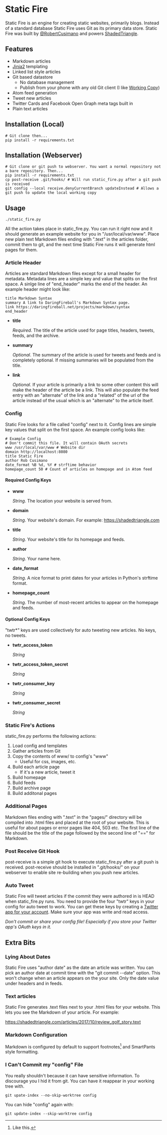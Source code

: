 Static Fire
===========

Static Fire is an engine for creating static websites, primarily blogs.
Instead of a standard database Static Fire uses Git as its primary data store.
Static Fire was built by [@RobertCusimano](https://twitter.com/RobertCusimano) and powers [ShadedTriangle](https://ShadedTriangle.com).

## Features
+ Markdown articles
+ [Jinja2](http://jinja.pocoo.org/docs/2.9/) templating
+ Linked list style articles
+ Git based datastore
    + No database management
    + Publish from your phone with any old Git client (I like [Working Copy](https://workingcopyapp.com/))
+ Atom feed generation
+ Tweet new articles
+ Twitter Cards and Facebook Open Graph meta tags built in
+ Plain text articles

## Installation (Local)
    # Git clone then...
    pip install -r requirements.txt

## Installation (Webserver)
    # Git clone or git push to webserver. You want a normal repository not a bare repository. Then...
    pip install -r requirements.txt
    cp post-receive .git/hooks/ # Will run static_fire.py after a git push is received
    git config --local receive.denyCurrentBranch updateInstead # Allows a git push to update the local working copy

## Usage
    ./static_fire.py

All the action takes place in static\_fire.py.
You can run it right now and it should generate an example website for you in "/usr/local/var/www".
Place new plain text Markdown files ending with ".text" in the articles folder, commit them to git, and the next time Static Fire runs it will generate html pages for them.

### Article Header
Articles are standard Markdown files except for a small header for metadata. Metadata lines are a simple key and value that splits on the first space. A sinlge line of "end_header" marks the end of the header. An example header might look like:

    title Markdown Syntax
    summary A link to DaringFireball's Markdown Syntax page.
    link https://daringfireball.net/projects/markdown/syntax
    end_header

+ **title**
    
    *Required*. The title of the article used for page titles, headers, tweets, feeds, and the archive.

+ **summary**

    *Optional*. The summary of the article is used for tweets and feeds and is completely optional. If missing summaries will be populated from the title.

+ **link**

    *Optional*. If your article is primarily a link to some other content this will make the header of the article be a link. This will also populate the feed entry with an "alternate" of the link and a "related" of the url of the article instead of the usual which is an "alternate" to the article itself.

### Config
Static Fire looks for a file called "config" next to it. Config lines are simple key values that split on the first space.
An example config looks like:

    # Example Config
    # Don't commit this file. It will contain OAuth secrets
    www /usr/local/var/www # Website dir
    domain http://localhost:8080
    title Static Fire
    author Rob Cusimano
    date_format %B %d, %Y # strftime behavior
    homepage_count 50 # Count of articles on homepage and in Atom feed

#### Required Config Keys
+ **www**

    *String*. The location your website is served from.

+ **domain** 

    *String*. Your website's domain. For example: https://shadedtriangle.com

+ **title** 

    *String*. Your website's title for its homepage and feeds.

+ **author** 

    *String*. Your name here.

+ **date\_format** 

    *String*. A nice format to print dates for your articles in Python's strftime format.

+ **homepage\_count** 

    *String*. The number of most-recent articles to appear on the homepage and feeds.

#### Optional Config Keys
"twtr\*" keys are used collectively for auto tweeting new articles. No keys, no tweets.

+ **twtr\_access\_token** 

    *String*

+ **twtr\_access\_token\_secret** 

    *String*

+ **twtr\_consumer\_key** 
    
    *String*

+ **twtr\_consumer\_secret** 

    *String*

### Static Fire's Actions
static\_fire.py performs the following actions:

1. Load config and templates
2. Gather articles from Git
3. Copy the contents of www/ to config's "www" 
    + Useful for css, images, etc.
4. Build each article page
    + If it's a new article, tweet it
5. Build homepage
6. Build feeds
7. Build archive page
8. Build additonal pages

### Additional Pages
Markdown files ending with ".text" in the "pages/" directory will be compiled into .html files and placed at the root of your website. This is useful for about pages or error pages like 404, 503 etc. The first line of the file should be the title of the page followed by the second line of "==" for Markdown.

### Post Receive Git Hook
post-receive is a simple git hook to execute static\_fire.py after a git push is received.
post-receive should be installed in ".git/hooks/" on your webserver to enable site re-building when you push new articles.

### Auto Tweet
Static Fire will tweet articles if the commit they were authored in is HEAD when static\_fire.py runs.
You need to provide the four "twtr" keys in your config for auto tweet to work.
You can get these keys by creating a [Twitter app for your account](https://apps.twitter.com/).
Make sure your app was write and read access.

*Don't commit or share your config file! Especially if you store your Twitter app's OAuth keys in it.*

## Extra Bits

### Lying About Dates
Static Fire uses "author date" as the date an article was written.
You can pick an author date at commit time with the "git commit --date" option.
This won't change when an article appears on the your site. Only the date value under headers and in feeds.

### Text articles
Static Fire generates .text files next to your .html files for your website. This lets you see the Markdown of your article. For example:

https://shadedtriangle.com/articles/2017/10/review_golf_story.text

### Markdown Configuration
Markdown is configured by default to support footnotes[^1] and SmartPants style formatting.

### I Can't Commit my "config" File
You really shouldn't because it can have sensitive information.
To discourage you I hid it from git.
You can have it reappear in your working tree with.

    git upate-index --no-skip-worktree config

You can hide "config" again with:

    git update-index --skip-worktree config

[^1]: Like this.
